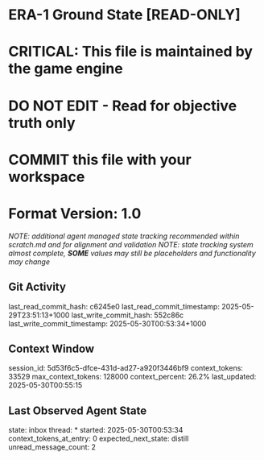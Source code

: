 # ERA-1 Ground State [READ-ONLY]
# CRITICAL: This file is maintained by the game engine
# DO NOT EDIT - Read for objective truth only
# COMMIT this file with your workspace
# Format Version: 1.0
*NOTE: additional agent managed state tracking recommended within scratch.md and for alignment and validation*
*NOTE: state tracking system almost complete, **SOME** values may still be placeholders and functionality may change*

## Git Activity
last_read_commit_hash: c6245e0
last_read_commit_timestamp: 2025-05-29T23:51:13+1000
last_write_commit_hash: 552c86c
last_write_commit_timestamp: 2025-05-30T00:53:34+1000

## Context Window
session_id: 5d53f6c5-dfce-431d-ad27-a920f3446bf9
context_tokens: 33529
max_context_tokens: 128000
context_percent: 26.2%
last_updated: 2025-05-30T00:55:15

## Last Observed Agent State
state: inbox
thread: *
started: 2025-05-30T00:53:34
context_tokens_at_entry: 0
expected_next_state: distill
unread_message_count: 2
